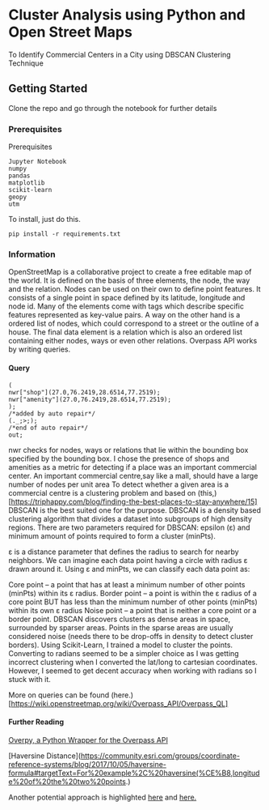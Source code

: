 # Cluster Analysis using Python and Open Street Maps

To Identify Commercial Centers in a City using DBSCAN Clustering Technique

## Getting Started

Clone the repo and go through the notebook for further details

### Prerequisites

Prerequisites
```
Jupyter Notebook
numpy
pandas
matplotlib
scikit-learn
geopy
utm
```
To install, just do this.
```
pip install -r requirements.txt
```

### Information

OpenStreetMap is a collaborative project to create a free editable map of the world. It is defined on the basis of three elements, the node, the way and the relation.
Nodes can be used on their own to define point features. 
It consists of a single point in space defined by its latitude, longitude and node id.
Many of the elements come with tags which describe specific features represented as key-value pairs.
A way on the other hand is a ordered list of nodes, which could correspond to a street or the outline of a house.
The final data element is a relation which is also an ordered list containing either nodes, ways or even other relations.
Overpass API works by writing queries.
#### Query
```
(
nwr["shop"](27.0,76.2419,28.6514,77.2519);
nwr["amenity"](27.0,76.2419,28.6514,77.2519);
);
/*added by auto repair*/
(._;>;);
/*end of auto repair*/
out;
```
nwr checks for nodes, ways or relations that lie within the bounding box specified by the bounding box. I chose the presence of shops and amenities as a metric for detecting if a place was an important commercial center. An important commercial centre,say like a mall, should have a large number of nodes per unit area
To detect  whether a given area is a commercial centre is a clustering problem and based on (this,)[https://triphappy.com/blog/finding-the-best-places-to-stay-anywhere/15]
DBSCAN is the best suited one for the purpose.
DBSCAN is a density based clustering algorithm that divides a dataset into subgroups of high density regions. There are two parameters required for DBSCAN: epsilon (ε) and minimum amount of points required to form a cluster (minPts).

ε is a distance parameter that defines the radius to search for nearby neighbors. We can imagine each data point having a circle with radius ε drawn around it. Using ε and minPts, we can classify each data point as:

Core point – a point that has at least a minimum number of other points (minPts) within its ε radius.
Border point – a point is within the ε radius of a core point BUT has less than the minimum number of other points (minPts) within its own ε radius
Noise point – a point that is neither a core point or a border point.
DBSCAN discovers clusters as dense areas in space, surrounded by sparser areas. Points in the sparse areas are usually considered noise (needs there to be drop-offs in density to detect cluster borders).
Using Scikit-Learn, I trained a model to cluster the points. Converting to radians seemed to be a simpler choice as I was getting incorrect clustering when I converted the lat/long to cartesian coordinates. However, I seemed to get decent accuracy when working with radians so I stuck with it.

More on queries can be found (here.)[https://wiki.openstreetmap.org/wiki/Overpass_API/Overpass_QL]


#### Further Reading
[Overpy, a Python Wrapper for the Overpass API](https://python-overpy.readthedocs.io/en/latest/introduction.html)

[Haversine Distance](https://community.esri.com/groups/coordinate-reference-systems/blog/2017/10/05/haversine-formula#targetText=For%20example%2C%20haversine(%CE%B8,longitude%20of%20the%20two%20points.)

Another potential approach is highlighted [here](https://gis.stackexchange.com/questions/11567/spatial-clustering-with-postgis) and [here.](https://gis.stackexchange.com/questions/270269/using-st-clusterdbscan-on-results-of-st-clusterkmeans-for-nested-clustering-with)